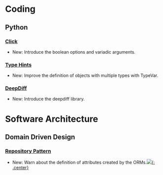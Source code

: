 # Coding

## Python

### [Click](click.md)

* New: Introduce the boolean options and variadic arguments.

### [Type Hints](type_hints.md)

* New: Improve the definition of objects with multiple types with TypeVar.

### [DeepDiff](deepdiff.md)

* New: Introduce the deepdiff library.

# Software Architecture

## Domain Driven Design

### [Repository Pattern](repository_pattern.md)

* New: Warn about the definition of attributes created by the ORMs.[![](not-by-ai.svg){: .center}](https://notbyai.fyi)
